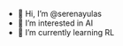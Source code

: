 - 👋 Hi, I’m @serenayulas
- 👀 I’m interested in AI
- 🌱 I’m currently learning RL

<!---
serenayulas/serenayulas is a ✨ special ✨ repository because its `README.md` (this file) appears on your GitHub profile.
You can click the Preview link to take a look at your changes.
--->
